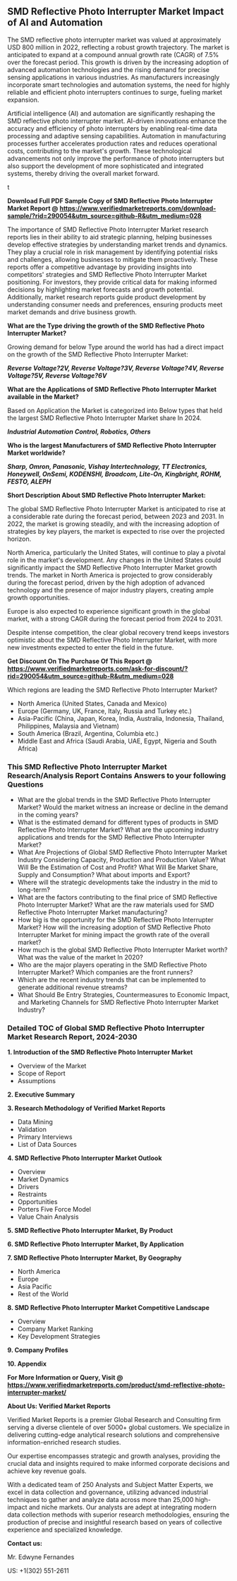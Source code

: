 <h2>SMD Reflective Photo Interrupter Market Impact of AI and Automation</h2><p>The SMD reflective photo interrupter market was valued at approximately USD 800 million in 2022, reflecting a robust growth trajectory. The market is anticipated to expand at a compound annual growth rate (CAGR) of 7.5% over the forecast period. This growth is driven by the increasing adoption of advanced automation technologies and the rising demand for precise sensing applications in various industries. As manufacturers increasingly incorporate smart technologies and automation systems, the need for highly reliable and efficient photo interrupters continues to surge, fueling market expansion.</p><p>Artificial intelligence (AI) and automation are significantly reshaping the SMD reflective photo interrupter market. AI-driven innovations enhance the accuracy and efficiency of photo interrupters by enabling real-time data processing and adaptive sensing capabilities. Automation in manufacturing processes further accelerates production rates and reduces operational costs, contributing to the market's growth. These technological advancements not only improve the performance of photo interrupters but also support the development of more sophisticated and integrated systems, thereby driving the overall market forward.</p>t</p><p id="" class=""><strong>Download Full PDF Sample Copy of SMD Reflective Photo Interrupter Market Report @ <a href="https://www.verifiedmarketreports.com/download-sample/?rid=290054&utm_source=github-R&utm_medium=028" target="_blank">https://www.verifiedmarketreports.com/download-sample/?rid=290054&utm_source=github-R&utm_medium=028</a></strong></p><p>The importance of&nbsp;SMD Reflective Photo Interrupter Market research reports lies in their ability to aid strategic planning, helping businesses develop effective strategies by understanding market trends and dynamics. They play a crucial role in risk management by identifying potential risks and challenges, allowing businesses to mitigate them proactively. These reports offer a competitive advantage by providing insights into competitors' strategies and SMD Reflective Photo Interrupter Market positioning. For investors, they provide critical data for making informed decisions by highlighting market forecasts and growth potential. Additionally, market research reports guide product development by understanding consumer needs and preferences, ensuring products meet market demands and drive business growth.</p><p><strong>What are the&nbsp;Type driving the growth of the SMD Reflective Photo Interrupter Market?</strong></p><p id="" class="">Growing demand for below Type around the world has had a direct impact on the growth of the SMD Reflective Photo Interrupter Market:</p><em><strong>Reverse Voltage?2V, Reverse Voltage?3V, Reverse Voltage?4V, Reverse Voltage?5V, Reverse Voltage?6V</strong></em></p><strong>What are the&nbsp;Applications&nbsp;of SMD Reflective Photo Interrupter Market available in the Market?</strong></p><p id="" class="">Based on Application the Market is categorized into Below types that held the largest SMD Reflective Photo Interrupter Market share In 2024.</p><em><strong>Industrial Automation Control, Robotics, Others</strong></em></p><strong>Who is the largest Manufacturers of SMD Reflective Photo Interrupter Market worldwide?</strong></p><p><em><strong>Sharp, Omron, Panasonic, Vishay Intertechnology, TT Electronics, Honeywell, OnSemi, KODENSHI, Broadcom, Lite-On, Kingbright, ROHM, FESTO, ALEPH</strong></em></p><p id="" class=""><strong>Short Description About SMD Reflective Photo Interrupter Market:</strong></p><p>The global SMD Reflective Photo Interrupter Market is anticipated to rise at a considerable rate during the forecast period, between 2023 and 2031. In 2022, the market is growing steadily, and with the increasing adoption of strategies by key players, the market is expected to rise over the projected horizon.</p><p>North America, particularly the United States, will continue to play a pivotal role in the market's development. Any changes in the United States could significantly impact the SMD Reflective Photo Interrupter Market growth trends. The market in North America is projected to grow considerably during the forecast period, driven by the high adoption of advanced technology and the presence of major industry players, creating ample growth opportunities.</p><p>Europe is also expected to experience significant growth in the global market, with a strong CAGR during the forecast period from 2024 to 2031.</p><p>Despite intense competition, the clear global recovery trend keeps investors optimistic about the SMD Reflective Photo Interrupter Market, with more new investments expected to enter the field in the future.</p><p id="" class=""><strong>Get Discount On The Purchase Of This Report @ <a href="https://www.verifiedmarketreports.com/ask-for-discount/?rid=290054&utm_source=github-R&utm_medium=028" target="_blank">https://www.verifiedmarketreports.com/ask-for-discount/?rid=290054&utm_source=github-R&utm_medium=028</a></strong></p>Which regions are leading the SMD Reflective Photo Interrupter Market?</p><ul><li>North America (United States, Canada and Mexico)</li><li>Europe (Germany, UK, France, Italy, Russia and Turkey etc.)</li><li>Asia-Pacific (China, Japan, Korea, India, Australia, Indonesia, Thailand, Philippines, Malaysia and Vietnam)</li><li>South America (Brazil, Argentina, Columbia etc.)</li><li>Middle East and Africa (Saudi Arabia, UAE, Egypt, Nigeria and South Africa)</li></ul><h3 id="" class="">This SMD Reflective Photo Interrupter Market Research/Analysis Report Contains Answers to your following Questions</h3><ul><li>What are the global trends in the SMD Reflective Photo Interrupter Market? Would the market witness an increase or decline in the demand in the coming years?</li><li>What is the estimated demand for different types of products in SMD Reflective Photo Interrupter Market? What are the upcoming industry applications and trends for the SMD Reflective Photo Interrupter Market?</li><li>What Are Projections of Global SMD Reflective Photo Interrupter Market Industry Considering Capacity, Production and Production Value? What Will Be the Estimation of Cost and Profit? What Will Be Market Share, Supply and Consumption? What about imports and Export?</li><li>Where will the strategic developments take the industry in the mid to long-term?</li><li>What are the factors contributing to the final price of SMD Reflective Photo Interrupter Market? What are the raw materials used for SMD Reflective Photo Interrupter Market manufacturing?</li><li>How big is the opportunity for the SMD Reflective Photo Interrupter Market? How will the increasing adoption of SMD Reflective Photo Interrupter Market for mining impact the growth rate of the overall market?</li><li>How much is the global SMD Reflective Photo Interrupter Market worth? What was the value of the market In 2020?</li><li>Who are the major players operating in the SMD Reflective Photo Interrupter Market? Which companies are the front runners?</li><li>Which are the recent industry trends that can be implemented to generate additional revenue streams?</li><li>What Should Be Entry Strategies, Countermeasures to Economic Impact, and Marketing Channels for SMD Reflective Photo Interrupter Market Industry?</li></ul><h3 id="" class="">Detailed TOC of Global SMD Reflective Photo Interrupter Market Research Report, 2024-2030</h3><p id="" class=""><strong>1. Introduction of the SMD Reflective Photo Interrupter Market</strong></p><ul><li>Overview of the Market</li><li>Scope of Report</li><li>Assumptions</li></ul><p id="" class=""><strong>2. Executive Summary</strong></p><p id="" class=""><strong>3. Research Methodology of Verified Market Reports</strong></p><ul><li>Data Mining</li><li>Validation</li><li>Primary Interviews</li><li>List of Data Sources</li></ul><p id="" class=""><strong>4. SMD Reflective Photo Interrupter Market Outlook</strong></p><ul><li>Overview</li><li>Market Dynamics</li><li>Drivers</li><li>Restraints</li><li>Opportunities</li><li>Porters Five Force Model</li><li>Value Chain Analysis</li></ul><p id="" class=""><strong>5. SMD Reflective Photo Interrupter Market, By Product</strong></p><p id="" class=""><strong>6. SMD Reflective Photo Interrupter Market, By Application</strong></p><p id="" class=""><strong>7. SMD Reflective Photo Interrupter Market, By Geography</strong></p><ul><li>North America</li><li>Europe</li><li>Asia Pacific</li><li>Rest of the World</li></ul><p id="" class=""><strong>8. SMD Reflective Photo Interrupter Market Competitive Landscape</strong></p><ul><li>Overview</li><li>Company Market Ranking</li><li>Key Development Strategies</li></ul><p id="" class=""><strong>9. Company Profiles</strong></p><p id="" class=""><strong>10. Appendix</strong></p><p id="" class=""><strong>For More Information or Query, Visit @ <a href="https://www.verifiedmarketreports.com/product/smd-reflective-photo-interrupter-market/" target="_blank">https://www.verifiedmarketreports.com/product/smd-reflective-photo-interrupter-market/</a></strong></p><p id="" class=""><strong>About Us: Verified Market Reports</strong></p><p id="" class="">Verified Market Reports is a premier Global Research and Consulting firm serving a diverse clientele of over 5000+ global customers. We specialize in delivering cutting-edge analytical research solutions and comprehensive information-enriched research studies.</p><p id="" class="">Our expertise encompasses strategic and growth analyses, providing the crucial data and insights required to make informed corporate decisions and achieve key revenue goals.</p><p id="" class="">With a dedicated team of 250 Analysts and Subject Matter Experts, we excel in data collection and governance, utilizing advanced industrial techniques to gather and analyze data across more than 25,000 high-impact and niche markets. Our analysts are adept at integrating modern data collection methods with superior research methodologies, ensuring the production of precise and insightful research based on years of collective experience and specialized knowledge.</p><p id="" class=""><strong>Contact us:</strong></p><p id="" class="">Mr. Edwyne Fernandes</p><p id="" class="">US: +1(302) 551-2611</p>